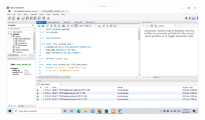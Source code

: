 ![image alt](https://github.com/adrianlabor19/adrianlabor19/blob/2076a73ae8c69102e45e2ed65e8e4c31f92a3909/Finals%20Practice%20Task%201%20SQL%20Basic/Screenshot%202025-04-04%20073757.png)
